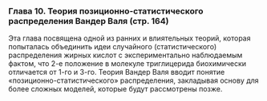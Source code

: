 ### **Глава 10. Теория позиционно-статистического распределения Вандер Валя** (стр. 164)

Эта глава посвящена одной из ранних и влиятельных теорий, которая попыталась объединить идеи случайного (статистического) распределения жирных кислот с экспериментально наблюдаемым фактом, что 2-е положение в молекуле триглицерида биохимически отличается от 1-го и 3-го. Теория Вандер Валя вводит понятие «позиционно-статистического» распределения, закладывая основу для более сложных моделей, которые будут рассмотрены позже.
